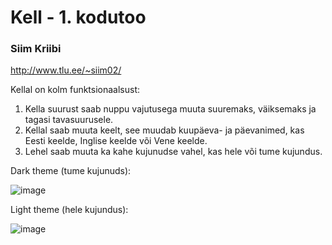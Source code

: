 # Kell - 1. kodutoo
### Siim Kriibi

http://www.tlu.ee/~siim02/

Kellal on kolm funktsionaalsust:
  1. Kella suurust saab nuppu vajutusega muuta suuremaks, väiksemaks ja tagasi tavasuurusele.
  2. Kellal saab muuta keelt, see muudab kuupäeva- ja päevanimed, kas Eesti keelde, Inglise keelde või Vene keelde.
  3. Lehel saab muuta ka kahe kujunudse vahel, kas hele või tume kujundus.

Dark theme (tume kujunuds):

![image](https://user-images.githubusercontent.com/90192374/156772191-1214d768-85aa-4b3a-9f29-5f95dbea04d3.png)


Light theme (hele kujundus):

![image](https://user-images.githubusercontent.com/90192374/156772239-dc3b7e94-6114-4813-bd4e-e7df8acb019a.png)

